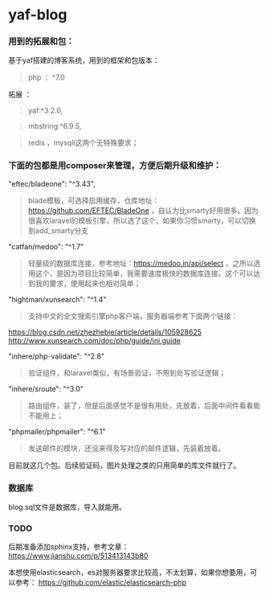# yaf-blog
### 用到的拓展和包：
基于yaf搭建的博客系统，用到的框架和包版本：

> php ： ^7.0


拓展 ： 
> yaf:^3.2.0,

> mbstring:^6.9.5,

> redis ，mysqli这两个无特殊要求；

### 下面的包都是用composer来管理，方便后期升级和维护：

"eftec/bladeone": "^3.43",
> blade模板，可选择启用缓存，仓库地址：https://github.com/EFTEC/BladeOne ，自认为比smarty好用很多，因为很喜欢laravel的模板引擎，所以选了这个，如果你习惯smarty，可以切换到add_smarty分支

"catfan/medoo": "^1.7"
> 轻量级的数据库连接，参考地址：https://medoo.in/api/select ，之所以选用这个，是因为项目比较简单，我需要速度极快的数据库连接，这个可以达到我的要求，使用起来也相对简单；

"hightman/xunsearch": "^1.4"
>支持中文的全文搜索引擎php客户端，服务器端参考下面两个链接：

https://blog.csdn.net/zhezhebie/article/details/105928625
http://www.xunsearch.com/doc/php/guide/ini.guide


"inhere/php-validate": "^2.8"
> 验证组件，和laravel类似，有场景验证，不用到处写验证逻辑；

"inhere/sroute": "^3.0"
> 路由组件，装了，但是后面感觉不是很有用处，先放着，后面中间件看看能不能用上；

"phpmailer/phpmailer": "^6.1"
> 发送邮件的模块，还没来得及写对应的邮件逻辑，先装着放着。

目前就这几个包。后续验证码，图片处理之类的只用简单的库文件就行了。

### 数据库
blog.sql文件是数据库，导入就能用。

### TODO
后期准备添加sphinx支持，参考文章：
https://www.jianshu.com/p/513413143b80

本想使用elasticsearch，es对服务器要求比较高，不太划算，如果你想要用，可以参考：
https://github.com/elastic/elasticsearch-php